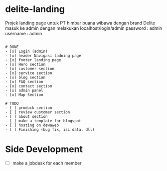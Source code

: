 # delite-landing
Projek landing page untuk PT himbar buana wibawa dengan brand Delite
masuk ke admin dengan melakukan localhost/login/admin
password : admin
username : admin
```

# DONE
- [x] Login (admin)
- [x] header Navigasi ladning page
- [x] footer landing page
- [x] Hero section
- [x] customer section
- [x] service section
- [x] blog section
- [x] FAQ section
- [x] contact section
- [x] admin panel
- [x] Map Section

# TODO
- [ ] produck section
- [ ] review customer section
- [ ] about section
- [ ] make a template for blogspot
- [ ] hosting on dewaweb
- [ ] Finishing (bug fix, isi data, dll)
```
# Side Development
- [ ] make a jobdesk for each member